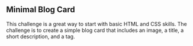 ## Minimal Blog Card

This challenge is a great way to start with basic HTML and CSS skills. The challenge is to create a simple blog card that includes an image, a title, a short description, and a tag.
